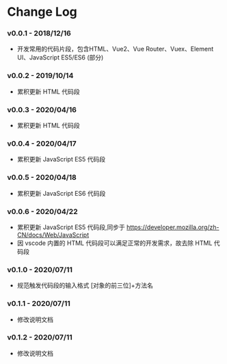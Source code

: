 # Change Log

### v0.0.1 - 2018/12/16

- 开发常用的代码片段，包含HTML、Vue2、Vue Router、Vuex、Element UI、JavaScript ES5/ES6 (部分)

### v0.0.2 - 2019/10/14

- 累积更新 HTML 代码段

### v0.0.3 - 2020/04/16

- 累积更新 HTML 代码段

### v0.0.4 - 2020/04/17

- 累积更新 JavaScript ES5 代码段

### v0.0.5 - 2020/04/18

- 累积更新 JavaScript ES6 代码段

### v0.0.6 - 2020/04/22

- 累积更新 JavaScript ES5 代码段,同步于 https://developer.mozilla.org/zh-CN/docs/Web/JavaScript
- 因 vscode 内置的 HTML 代码段可以满足正常的开发需求，故去除 HTML 代码段

### v0.1.0 - 2020/07/11

- 规范触发代码段的输入格式 [对象的前三位]+方法名

### v0.1.1 - 2020/07/11

- 修改说明文档

### v0.1.2 - 2020/07/11

- 修改说明文档